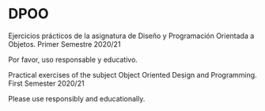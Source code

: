 # DPOO

Ejercicios prácticos de la asignatura de Diseño y Programación Orientada a Objetos. Primer Semestre 2020/21

Por favor, uso responsable y educativo.


Practical exercises of the subject Object Oriented Design and Programming. First Semester 2020/21

Please use responsibly and educationally.
